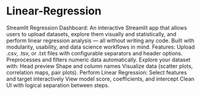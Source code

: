 # Linear-Regression
Streamlit Regression Dashboard:
An interactive Streamlit app that allows users to upload datasets, explore them visually and
statistically, and perform linear regression analysis — all without writing any code.
Built with modularity, usability, and data science workflows in mind.
Features:
Upload .csv, .tsv, or .txt files with configurable separators and header options.
Preprocesses and filters numeric data automatically.
Explore your dataset with:
Head preview
Shape and column names
Visualize data (scatter plots, correlation maps, pair plots).
Perform Linear Regression:
Select features and target interactively
View model score, coefficients, and intercept
Clean UI with logical separation between steps.
